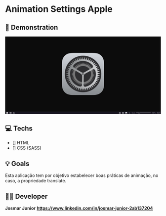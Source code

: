 # Animation Settings Apple

## 🎥 Demonstration

<div align="center">
    <img src="public/gif-apple-setting.gif">
</div>

</hr>

## 💻 Techs

* [] HTML
* [] CSS (SASS)

## 💡 Goals

Esta aplicação tem por objetivo estabelecer boas práticas de animação, no caso, a propriedade translate.

## 👨‍💻 Developer

**Josmar Junior**
**https://www.linkedin.com/in/josmar-junior-2ab137204**
